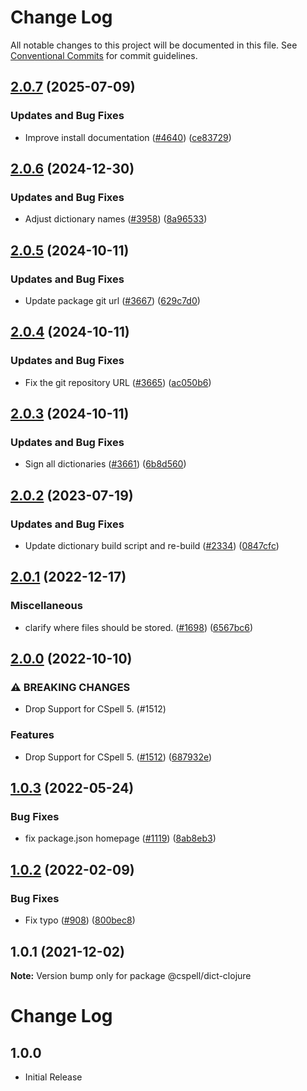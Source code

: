 # Change Log

All notable changes to this project will be documented in this file.
See [Conventional Commits](https://conventionalcommits.org) for commit guidelines.

## [2.0.7](https://github.com/streetsidesoftware/cspell-dicts/compare/@cspell/dict-clojure@2.0.6...@cspell/dict-clojure@2.0.7) (2025-07-09)


### Updates and Bug Fixes

* Improve install documentation ([#4640](https://github.com/streetsidesoftware/cspell-dicts/issues/4640)) ([ce83729](https://github.com/streetsidesoftware/cspell-dicts/commit/ce837295163125b6ff57494d9de1609edc6204e6))

## [2.0.6](https://github.com/streetsidesoftware/cspell-dicts/compare/@cspell/dict-clojure@2.0.5...@cspell/dict-clojure@2.0.6) (2024-12-30)


### Updates and Bug Fixes

* Adjust dictionary names ([#3958](https://github.com/streetsidesoftware/cspell-dicts/issues/3958)) ([8a96533](https://github.com/streetsidesoftware/cspell-dicts/commit/8a96533bec21280103740868b81559437c413501))

## [2.0.5](https://github.com/streetsidesoftware/cspell-dicts/compare/@cspell/dict-clojure@2.0.4...@cspell/dict-clojure@2.0.5) (2024-10-11)


### Updates and Bug Fixes

* Update package git url ([#3667](https://github.com/streetsidesoftware/cspell-dicts/issues/3667)) ([629c7d0](https://github.com/streetsidesoftware/cspell-dicts/commit/629c7d0a5e1bacad1d3874b1f8372edc3494ef97))

## [2.0.4](https://github.com/streetsidesoftware/cspell-dicts/compare/@cspell/dict-clojure@2.0.3...@cspell/dict-clojure@2.0.4) (2024-10-11)


### Updates and Bug Fixes

* Fix the git repository URL ([#3665](https://github.com/streetsidesoftware/cspell-dicts/issues/3665)) ([ac050b6](https://github.com/streetsidesoftware/cspell-dicts/commit/ac050b697d57820109995e92fac5ccc32ced1723))

## [2.0.3](https://github.com/streetsidesoftware/cspell-dicts/compare/@cspell/dict-clojure@2.0.2...@cspell/dict-clojure@2.0.3) (2024-10-11)


### Updates and Bug Fixes

* Sign all dictionaries ([#3661](https://github.com/streetsidesoftware/cspell-dicts/issues/3661)) ([6b8d560](https://github.com/streetsidesoftware/cspell-dicts/commit/6b8d560cf51a593458ce42bca415859f872cfc97))

## [2.0.2](https://github.com/streetsidesoftware/cspell-dicts/compare/@cspell/dict-clojure@2.0.1...@cspell/dict-clojure@2.0.2) (2023-07-19)


### Updates and Bug Fixes

* Update dictionary build script and re-build ([#2334](https://github.com/streetsidesoftware/cspell-dicts/issues/2334)) ([0847cfc](https://github.com/streetsidesoftware/cspell-dicts/commit/0847cfc9623018940e7761e08eeba0ec7c0a320e))

## [2.0.1](https://github.com/streetsidesoftware/cspell-dicts/compare/@cspell/dict-clojure@2.0.0...@cspell/dict-clojure@2.0.1) (2022-12-17)


### Miscellaneous

* clarify where files should be stored. ([#1698](https://github.com/streetsidesoftware/cspell-dicts/issues/1698)) ([6567bc6](https://github.com/streetsidesoftware/cspell-dicts/commit/6567bc62130404cb32945bdcc3bf07316c839396))

## [2.0.0](https://github.com/streetsidesoftware/cspell-dicts/compare/@cspell/dict-clojure@1.0.3...@cspell/dict-clojure@2.0.0) (2022-10-10)


### ⚠ BREAKING CHANGES

* Drop Support for CSpell 5. (#1512)

### Features

* Drop Support for CSpell 5. ([#1512](https://github.com/streetsidesoftware/cspell-dicts/issues/1512)) ([687932e](https://github.com/streetsidesoftware/cspell-dicts/commit/687932e187e4bce87d7904e3a2e53dd6de6ac372))

## [1.0.3](https://github.com/streetsidesoftware/cspell-dicts/compare/@cspell/dict-clojure@1.0.2...@cspell/dict-clojure@1.0.3) (2022-05-24)


### Bug Fixes

* fix package.json homepage ([#1119](https://github.com/streetsidesoftware/cspell-dicts/issues/1119)) ([8ab8eb3](https://github.com/streetsidesoftware/cspell-dicts/commit/8ab8eb3733b7b9c783b5d93fdeff4d4ca739e8f4))





## [1.0.2](https://github.com/streetsidesoftware/cspell-dicts/compare/@cspell/dict-clojure@1.0.1...@cspell/dict-clojure@1.0.2) (2022-02-09)


### Bug Fixes

* Fix typo ([#908](https://github.com/streetsidesoftware/cspell-dicts/issues/908)) ([800bec8](https://github.com/streetsidesoftware/cspell-dicts/commit/800bec814558a84b3294d2fc2b37ec170686ac6a))





## 1.0.1 (2021-12-02)

**Note:** Version bump only for package @cspell/dict-clojure





# Change Log

## 1.0.0

- Initial Release
